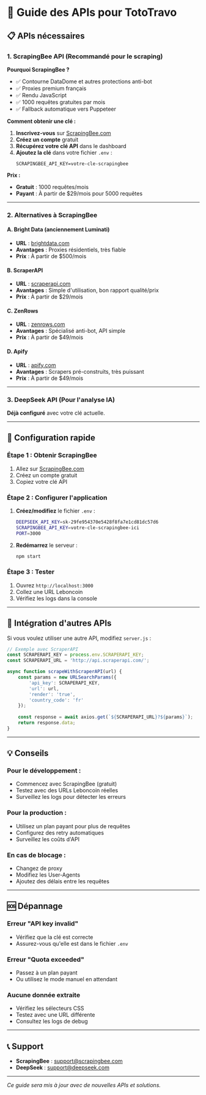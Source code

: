 # 🔑 Guide des APIs pour TotoTravo

## 📋 APIs nécessaires

### 1. **ScrapingBee API** (Recommandé pour le scraping)

**Pourquoi ScrapingBee ?**
- ✅ Contourne DataDome et autres protections anti-bot
- ✅ Proxies premium français
- ✅ Rendu JavaScript
- ✅ 1000 requêtes gratuites par mois
- ✅ Fallback automatique vers Puppeteer

**Comment obtenir une clé :**

1. **Inscrivez-vous** sur [ScrapingBee.com](https://www.scrapingbee.com/)
2. **Créez un compte** gratuit
3. **Récupérez votre clé API** dans le dashboard
4. **Ajoutez la clé** dans votre fichier `.env` :
   ```
   SCRAPINGBEE_API_KEY=votre-cle-scrapingbee
   ```

**Prix :**
- **Gratuit** : 1000 requêtes/mois
- **Payant** : À partir de $29/mois pour 5000 requêtes

---

### 2. **Alternatives à ScrapingBee**

#### **A. Bright Data (anciennement Luminati)**
- **URL** : [brightdata.com](https://brightdata.com/)
- **Avantages** : Proxies résidentiels, très fiable
- **Prix** : À partir de $500/mois

#### **B. ScraperAPI**
- **URL** : [scraperapi.com](https://www.scraperapi.com/)
- **Avantages** : Simple d'utilisation, bon rapport qualité/prix
- **Prix** : À partir de $29/mois

#### **C. ZenRows**
- **URL** : [zenrows.com](https://www.zenrows.com/)
- **Avantages** : Spécialisé anti-bot, API simple
- **Prix** : À partir de $49/mois

#### **D. Apify**
- **URL** : [apify.com](https://apify.com/)
- **Avantages** : Scrapers pré-construits, très puissant
- **Prix** : À partir de $49/mois

---

### 3. **DeepSeek API** (Pour l'analyse IA)

**Déjà configuré** avec votre clé actuelle.

---

## 🚀 Configuration rapide

### Étape 1 : Obtenir ScrapingBee
1. Allez sur [ScrapingBee.com](https://www.scrapingbee.com/)
2. Créez un compte gratuit
3. Copiez votre clé API

### Étape 2 : Configurer l'application
1. **Créez/modifiez** le fichier `.env` :
   ```bash
   DEEPSEEK_API_KEY=sk-29fe954370e5428f8fa7e1cd81dc57d6
   SCRAPINGBEE_API_KEY=votre-cle-scrapingbee-ici
   PORT=3000
   ```

2. **Redémarrez** le serveur :
   ```bash
   npm start
   ```

### Étape 3 : Tester
1. Ouvrez `http://localhost:3000`
2. Collez une URL Leboncoin
3. Vérifiez les logs dans la console

---

## 🔧 Intégration d'autres APIs

Si vous voulez utiliser une autre API, modifiez `server.js` :

```javascript
// Exemple avec ScraperAPI
const SCRAPERAPI_KEY = process.env.SCRAPERAPI_KEY;
const SCRAPERAPI_URL = 'http://api.scraperapi.com/';

async function scrapeWithScraperAPI(url) {
    const params = new URLSearchParams({
        'api_key': SCRAPERAPI_KEY,
        'url': url,
        'render': 'true',
        'country_code': 'fr'
    });
    
    const response = await axios.get(`${SCRAPERAPI_URL}?${params}`);
    return response.data;
}
```

---

## 💡 Conseils

### **Pour le développement :**
- Commencez avec ScrapingBee (gratuit)
- Testez avec des URLs Leboncoin réelles
- Surveillez les logs pour détecter les erreurs

### **Pour la production :**
- Utilisez un plan payant pour plus de requêtes
- Configurez des retry automatiques
- Surveillez les coûts d'API

### **En cas de blocage :**
- Changez de proxy
- Modifiez les User-Agents
- Ajoutez des délais entre les requêtes

---

## 🆘 Dépannage

### **Erreur "API key invalid"**
- Vérifiez que la clé est correcte
- Assurez-vous qu'elle est dans le fichier `.env`

### **Erreur "Quota exceeded"**
- Passez à un plan payant
- Ou utilisez le mode manuel en attendant

### **Aucune donnée extraite**
- Vérifiez les sélecteurs CSS
- Testez avec une URL différente
- Consultez les logs de debug

---

## 📞 Support

- **ScrapingBee** : [support@scrapingbee.com](mailto:support@scrapingbee.com)
- **DeepSeek** : [support@deepseek.com](mailto:support@deepseek.com)

---

*Ce guide sera mis à jour avec de nouvelles APIs et solutions.*




